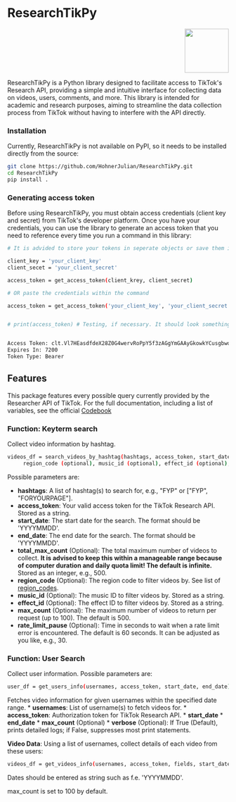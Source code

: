 

# ResearchTikPy

<p align="right">
  <img src="~/images/Package_logo.png" width="100" /> <!-- Adjust width as needed -->
</p>

ResearchTikPy is a Python library designed to facilitate access to TikTok's Research API, providing a simple and intuitive interface for collecting data on videos, users, comments, and more. This library is intended for academic and research purposes, aiming to streamline the data collection process from TikTok without having to interfere with the API directly.



### Installation

Currently, ResearchTikPy is not available on PyPI, so it needs to be installed directly from the source:

```bash
git clone https://github.com/HohnerJulian/ResearchTikPy.git
cd ResearchTikPy
pip install .
```
### Generating access token

Before using ResearchTikPy, you must obtain access credentials (client key and secret) from TikTok's developer platform. Once you have your credentials, you can use the library to generate an access token that you need to reference every time you run a command in this library:

```bash
# It is advided to store your tokens in seperate objects or save them in the environment of your system to avoid accidental publication of the credentials.

client_key = 'your_client_key'
client_secet = 'your_client_secret'

access_token = get_access_token(client_krey, client_secret)

# OR paste the credentials within the command

access_token = get_access_token('your_client_key', 'your_client_secret')


# print(access_token) # Testing, if necessary. It should look something like this:


Access Token: clt.Vl7HEasdfdeX28Z0G4wervRoPpY5f3zAGgYmGAAyGkowkYCusgbwqmb4NtNzn2QstXh
Expires In: 7200
Token Type: Bearer

```

## Features

This package features every possible query currently provided by the Researcher API of TikTok. For the full documentation, including a list of variables, see the official [Codebook](https://developers.tiktok.com/doc/research-api-codebook)


### Function: Keyterm search

Collect video information by hashtag. 

```bash
videos_df = search_videos_by_hashtag(hashtags, access_token, start_date, end_date, total_max_videos (optional),
     region_code (optional), music_id (optional), effect_id (optional), max_coount (optional),  rate_limit_pause (optional))
```

Possible parameters are: 

* **hashtags**: A list of hashtag(s) to search for, e.g., "FYP" or ["FYP", "FORYOURPAGE"].
* **access_token**: Your valid access token for the TikTok Research API. Stored as a string.
* **start_date**: The start date for the search. The format should be 'YYYYMMDD'.
* **end_date**: The end date for the search. The format should be 'YYYYMMDD'.
* **total_max_count** (Optional): The total maximum number of videos to collect. **It is advised to keep this within a manageable range because of computer duration and daily quota limit! The default is infinite.** Stored as an integer, e.g., 500.
* **region_code** (Optional): The region code to filter videos by. See list of [region_codes](https://developers.tiktok.com/doc/research-api-specs-query-videos).
* **music_id** (Optional): The music ID to filter videos by. Stored as a string.
* **effect_id** (Optional): The effect ID to filter videos by. Stored as a string.
* **max_count** (Optional):  The maximum number of videos to return per request (up to 100). The default is 500.
* **rate_limit_pause** (Optional):  Time in seconds to wait when a rate limit error is encountered. The default is 60 seconds. It can be adjusted as you like, e.g., 30.


### Function: User Search

Collect user information. Possible parameters are: 

```bash
user_df = get_users_info(usernames, access_token, start_date, end_date)
```

Fetches video information for given usernames within the specified date range.
    * **usernames**: List of username(s) to fetch videos for.
    * **access_token**: Authorization token for TikTok Research API.
    * **start_date**
    * **end_date**
    * **max_count** (Optional)
    * **verbose** (Optional): If True (Default), prints detailed logs; if False, suppresses most print statements.




**Video Data**: Using a list of usernames, collect details of each video from these users: 
```bash
videos_df = get_videos_info(usernames, access_token, fields, start_date, end_date, max_count)
```
Dates should be entered as string such as f.e. 'YYYYMMDD'.

max_count is set to 100 by default. 
